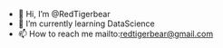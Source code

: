 - 👋 Hi, I’m @RedTigerbear
- 🌱 I’m currently learning DataScience
- 📫 How to reach me mailto:redtigerbear@gmail.com

<!---
RedTigerbear/RedTigerbear is a ✨ special ✨ repository because its `README.md` (this file) appears on your GitHub profile.
You can click the Preview link to take a look at your changes.
--->

